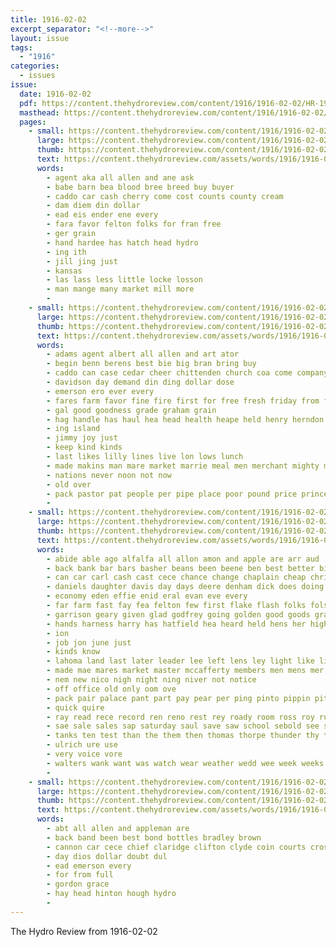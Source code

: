 ```yaml
---
title: 1916-02-02
excerpt_separator: "<!--more-->"
layout: issue
tags:
  - "1916"
categories:
  - issues
issue:
  date: 1916-02-02
  pdf: https://content.thehydroreview.com/content/1916/1916-02-02/HR-1916-02-02.pdf
  masthead: https://content.thehydroreview.com/content/1916/1916-02-02/masthead/HR-1916-02-02.jpg
  pages:
    - small: https://content.thehydroreview.com/content/1916/1916-02-02/small/HR-1916-02-02-01.jpg
      large: https://content.thehydroreview.com/content/1916/1916-02-02/large/HR-1916-02-02-01.jpg
      thumb: https://content.thehydroreview.com/content/1916/1916-02-02/thumbnails/HR-1916-02-02-01.jpg
      text: https://content.thehydroreview.com/assets/words/1916/1916-02-02/HR-1916-02-02-01.txt
      words:
        - agent aka all allen and ane ask
        - babe barn bea blood bree breed buy buyer
        - caddo car cash cherry come cost counts county cream
        - dam diem din dollar
        - ead eis ender ene every
        - fara favor felton folks for fran free
        - ger grain
        - hand hardee has hatch head hydro
        - ing ith
        - jill jing just
        - kansas
        - las lass less little locke losson
        - man mange many market mill more
        - 
    - small: https://content.thehydroreview.com/content/1916/1916-02-02/small/HR-1916-02-02-02.jpg
      large: https://content.thehydroreview.com/content/1916/1916-02-02/large/HR-1916-02-02-02.jpg
      thumb: https://content.thehydroreview.com/content/1916/1916-02-02/thumbnails/HR-1916-02-02-02.jpg
      text: https://content.thehydroreview.com/assets/words/1916/1916-02-02/HR-1916-02-02-02.txt
      words:
        - adams agent albert all allen and art ator
        - begin benn berens best bie big bran bring buy
        - caddo can case cedar cheer chittenden church coa come company cooker corn cross
        - davidson day demand din ding dollar dose
        - emerson ero ever every
        - fares farm favor fine fire first for free fresh friday from fry
        - gal good goodness grade graham grain
        - hag handle has haul hea head health heape held henry herndon high home hot houck house hydro
        - ing island
        - jimmy joy just
        - keep kind kinds
        - last likes lilly lines live lon lows lunch
        - made makins man mare market marrie meal men merchant mighty mik miles milk milling morgan most mules
        - nations never noon not now
        - old over
        - pack pastor pat people per pipe place poor pound price prince process
        - 
    - small: https://content.thehydroreview.com/content/1916/1916-02-02/small/HR-1916-02-02-03.jpg
      large: https://content.thehydroreview.com/content/1916/1916-02-02/large/HR-1916-02-02-03.jpg
      thumb: https://content.thehydroreview.com/content/1916/1916-02-02/thumbnails/HR-1916-02-02-03.jpg
      text: https://content.thehydroreview.com/assets/words/1916/1916-02-02/HR-1916-02-02-03.txt
      words:
        - abide able ago alfalfa all allon amon and apple are arr aud
        - back bank bar bars basher beans been beene ben best better big bill black blood bor bot bouy box bradley brood buff bulk business but butler butter buy
        - can car carl cash cast cece chance change chaplain cheap christ christian city clear clyde coats come company con corn count cream
        - daniels daughter davis day days deere denham dick does doing dollar dray dues durham
        - economy eden effie enid eral evan eve every
        - far farm fast fay fea felton few first flake flash folks folsom for ford foree fresh friday from full furnish
        - garrison geary given glad godfrey going golden good goods grain ground grow
        - hands harness harry has hatfield hea heard held hens her high hin hinen hold honor hot house how hydro
        - ion
        - job jon june just
        - kinds know
        - lahoma land last later leader lee left lens ley light like lisa loan lodge look loon lot low lowing lust
        - made mae mares market master mccafferty members men mens mer miles million mine mirth miss missouri monday money more morgan morgans morning morr much mules
        - nem new nico nigh night ning niver not notice
        - off office old only oom ove
        - pack pair palace pant part pay pear per ping pinto pippin pitzer pope poplin por pos post pound public purchase
        - quick quire
        - ray read rece record ren reno rest rey roady room ross roy rush
        - sae sale sales sap saturday saul save saw school sebold see seed sell selling service set shadow she sherman shoot show siege sit small snyder soap soe south speaks spring stock stockton stone store stuff stunz styles subject sund sunday supper
        - tanks ten test than the them then thomas thorpe thunder thy ties title too topic tow town tra treat try
        - ulrich ure use
        - very voice vore
        - walters wank want was watch wear weather wedd wee week weeks well went west wetter wheat while white why wil will wilson wine winter with woods wool work worker wry wynne
        - 
    - small: https://content.thehydroreview.com/content/1916/1916-02-02/small/HR-1916-02-02-04.jpg
      large: https://content.thehydroreview.com/content/1916/1916-02-02/large/HR-1916-02-02-04.jpg
      thumb: https://content.thehydroreview.com/content/1916/1916-02-02/thumbnails/HR-1916-02-02-04.jpg
      text: https://content.thehydroreview.com/assets/words/1916/1916-02-02/HR-1916-02-02-04.txt
      words:
        - abt all allen and appleman are
        - back band been best bond bottles bradley brown
        - cannon car cece chief claridge clifton clyde coin courts crosswhite cunard
        - day dios dollar doubt dul
        - ead emerson every
        - for from full
        - gordon grace
        - hay head hinton hough hydro
        - 
---
```


The Hydro Review from 1916-02-02

<!--more-->

